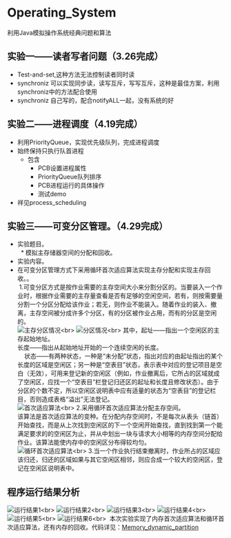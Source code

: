 # Operating_System
利用Java模拟操作系统经典问题和算法

## 实验一——读者写者问题（3.26完成）<br>
 *  Test-and-set,这种方法无法控制读者同时读<br>
 *  synchroniz 可以实现同步读，读写互斥，写写互斥，这种是最佳方案，利用synchroniz中的方法配合使用<br>
 *  synchroniz 自己写的，配合notifyALL一起，没有系统的好<br>

## 实验二——进程调度（4.19完成）<br>
 * 利用PriorityQueue，实现优先级队列，完成进程调度<br>
 * 始终保持只执行队首进程<br>
   * 包含<br>
        *  PCB设置进程属性<br>
        *  PriorityQueue队列排序<br>
        *  PCB进程运行的具体操作<br>
        *  测试demo<br>
 * 祥见process_scheduling<br>
 ## 实验三——可变分区管理。（4.29完成）<br>
 * 实验题目。<br>
   * 模拟主存储器空间的分配和回收。<br>
 * 实验内容。<br>
  * 在可变分区管理方式下采用循环首次适应算法实现主存分配和实现主存回收。。<br>
  1.可变分区方式是按作业需要的主存空间大小来分割分区的。当要装入一个作业时，根据作业需要的主存量查看是否有足够的空闲空间，若有，则按需要量分割一个分区分配给该作业；若无，则作业不能装入。随着作业的装入、撤离，主存空间被分成许多个分区，有的分区被作业占用，而有的分区是空闲的。<br>
![主存分区情况](https://github.com/Lynne-Huang/Operating_System/blob/master/Memory_dynamic_partition/QQ%E6%88%AA%E5%9B%BE20180514144112.png"主存分区情况")<br>
![分区情况](https://github.com/Lynne-Huang/Operating_System/blob/master/Memory_dynamic_partition/QQ%E6%88%AA%E5%9B%BE20180514144156.png"分区情况")<br>
  其中，起址——指出一个空闲区的主存起始地址。<br>
      长度——指出从起始地址开始的一个连续空闲的长度。<br>
      状态——有两种状态，一种是“未分配”状态，指出对应的由起址指出的某个长度的区域是空闲区；另一种是“空表目”状态，表示表中对应的登记项目是空白（无效），可用来登记新的空闲区（例如，作业撤离后，它所占的区域就成了空闲区，应找一个“空表目”栏登记归还区的起址和长度且修改状态）。由于分区的个数不定，所以空闲区说明表中应有适量的状态为“空表目”的登记栏目，否则造成表格“溢出”无法登记。<br>
![首次适应算法](https://github.com/Lynne-Huang/Operating_System/blob/master/Memory_dynamic_partition/%E9%A6%96%E6%AC%A1%E9%80%82%E5%BA%94%E7%AE%97%E6%B3%95.png"首次适应算法")<br>
  2.采用循环首次适应算法分配主存空间。<br>
该算法是首次适应算法的变种。在分配内存空间时，不是每次从表头（链首）开始查找，而是从上次找到空闲区的下一个空闲开始查找，直到找到第一个能满足要求的的空闲区为止，并从中划出一块与请求大小相等的内存空间分配给作业。该算法能使内存中的空闲区分布得较均匀。<br>
![循环首次适应算法](https://github.com/Lynne-Huang/Operating_System/blob/master/Memory_dynamic_partition/%E5%BE%AA%E7%8E%AF%E9%A6%96%E6%AC%A1%E9%80%82%E5%BA%94%E7%AE%97%E6%B3%95.png"循环首次适应算法")<br>
  3.当一个作业执行结束撤离时，作业所占的区域应该归还，归还的区域如果与其它空闲区相邻，则应合成一个较大的空闲区，登记在空闲区说明表中。<br>
## 程序运行结果分析
![运行结果1](https://github.com/Lynne-Huang/Operating_System/blob/master/Memory_dynamic_partition/1.png"运行结果1")<br>
![运行结果2](https://github.com/Lynne-Huang/Operating_System/blob/master/Memory_dynamic_partition/2.png"运行结果2")<br>
![运行结果3](https://github.com/Lynne-Huang/Operating_System/blob/master/Memory_dynamic_partition/3.png"运行结果3")<br>
![运行结果4](https://github.com/Lynne-Huang/Operating_System/blob/master/Memory_dynamic_partition/4.png"运行结果4")<br>
![运行结果5](https://github.com/Lynne-Huang/Operating_System/blob/master/Memory_dynamic_partition/5.png"运行结果5")<br>
![运行结果6](https://github.com/Lynne-Huang/Operating_System/blob/master/Memory_dynamic_partition/6.png"运行结果6")<br>
  本次实验实现了内存首次适应算法和循环首次适应算法，还有内存的回收。代码详见：[Memory_dynamic_partition](https://github.com/Lynne-Huang/Operating_System/tree/master/Memory_dynamic_partition/src "项目地址") 
